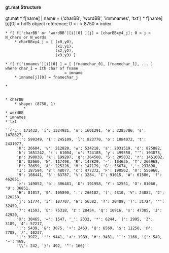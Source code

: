 #### gt.mat Structure

gt.mat
    * f[name] | name = {'charBB', 'wordBB', 'immnames', 'txt'}
        * f[name][i][0] = hdf5 object reference; 0 < i < 8750
                        = index
    
    * f[ f['charBB' or 'wordBB'][i][0] ][j] = [charBBxy4_j]; 0 < j < N_chars or N_words
        * charBBxy4_j = [ (x0,y0),
                          (x1,y1),
                          (x2,y2),
                          (x3,y3) ]
    
    * f[ f['imnames'][i][0] ] = [ [fnamechar_0], [fnamechar_1], ... ] where char_i = ith char of fname
                              = imname
        * imname[j][0] = fnamechar_j
    
    *

    
    * charBB
        * shape: (8750, 1)
            * 
    * wordBB
    * imnames
    * txt

    ``{'L': 171432, 'i': 1324921, 'n': 1601291, 'e': 3285706, 's': 1478527,
         ':': 599349, 'I': 245109, 'l': 823770, 'o': 1884072, 't': 2431977,
         'K': 26604, 'v': 212820, 'w': 534218, 'a': 2031519, 'd': 825882,
         'h': 1651242, '(': 61004, 'u': 724105, 'y': 499558, "'": 103873,
         'p': 398038, 'k': 199207, 'g': 364508, 'S': 205832, 'r': 1451002,
         'B': 82660, 'N': 117498, 'R': 147829, '-': 104635, 'T': 266968,
         'P': 78659, 'A': 225226, 'M': 147179, 'G': 56674, ',': 237698,
         '1': 187594, '8': 48077, 'c': 477372, 'F': 190562, 'm': 556960,
         '9': 108441, '5': 63787, '%': 3284, 'C': 91015, 'W': 61586, 'f': 462051,
         '>': 149052, 'b': 306481, 'D': 191958, 'Y': 32551, 'O': 81060, 'U': 36851,
         'H': 81017, '0': 105890, '.': 266182, '[': 4310, 'V': 24882, '2': 120258,
         'j': 51774, '3': 107707, '6': 56382, '?': 20489, ')': 31724, '"': 32459,
         '7': 41593, 'E': 75318, 'z': 28454, 'q': 10916, 'x': 47385, 'J': 42920,
         'X': 30465, '=': 1547, '_': 2332, '*': 6244, ']': 2995, 'Z': 3189, '4': 57217,
         ';': 5439, '&': 3075, '+': 2463, 'Q': 6569, '$': 11250, '@': 7708, '/': 10237,
         '|': 3972, '!': 9441, '<': 1989, '#': 3431, '`': 1166, '{': 549, '~': 469,
         '\\': 242, '}': 492, '^': 166}``